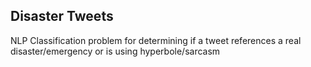 ## Disaster Tweets

NLP Classification problem for determining if a tweet references a real disaster/emergency or is using hyperbole/sarcasm

